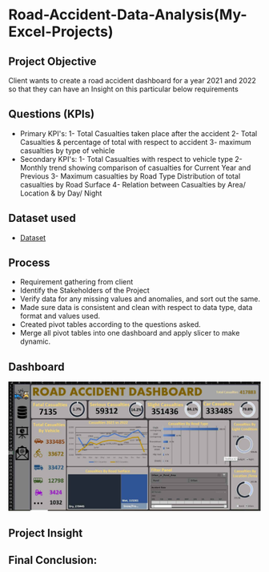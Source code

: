 # Road-Accident-Data-Analysis(My-Excel-Projects)
## Project Objective
Client wants to create a road accident dashboard for a year 2021 and 2022 so that they can have an Insight on this particular below requirements

## Questions (KPIs)
- Primary KPI's:
1- Total Casualties taken place after the accident
2- Total Casualties & percentage of total with respect to accident
3- maximum casualties by type of vehicle 
- Secondary KPI's:
1- Total Casualties with respect to vehicle type
2- Monthly trend showing comparison of casualties for Current Year and Previous 
3- Maximum casualties by Road Type Distribution of total casualties by Road Surface 
4- Relation between Casualties by Area/ Location & by Day/ Night

## Dataset used
- <a href="https://docs.google.com/spreadsheets/d/1R_uaoZL18nRbqC_MULVne90h3SdRbAyn/edit?gid=1319047066#gid=1319047066">Dataset</a>


## Process
- Requirement gathering from client
- Identify the Stakeholders of the Project
- Verify data for any missing values and anomalies, and sort out the same.
- Made sure data is consistent and clean with respect to data type, data format and values used.
- Created pivot tables according to the questions asked.
- Merge all pivot tables into one dashboard and apply slicer to make dynamic.

## Dashboard

![Screenshot (495)](https://github.com/roaa-thg/My-Excel-Projects/blob/0e8f903ea8875961e046f7c1cb6b81df1409e4b7/DashBoard.jpg)

## Project Insight

## Final Conclusion:

